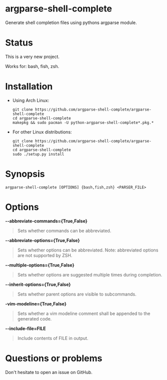 argparse-shell-complete
======================

Generate shell completion files using pythons argparse module.

Status
======

This is a very new project.

Works for: bash, fish, zsh.

Installation
============

- Using Arch Linux:
  ```
  git clone https://github.com/argparse-shell-complete/argparse-shell-complete
  cd argparse-shell-complete
  makepkg && sudo pacman -U python-argparse-shell-complete*.pkg.*
  ```

- For other Linux distributions:
  ```
  git clone https://github.com/argparse-shell-complete/argparse-shell-complete
  cd argparse-shell-complete
  sudo ./setup.py install
  ```

Synopsis
========

```
argparse-shell-complete [OPTIONS] {bash,fish,zsh} <PARSER_FILE>
```

Options
=======

**--abbreviate-commands={True,False}**

> Sets whether commands can be abbreviated.

**--abbreviate-options={True,False}**

> Sets whether options can be abbreviated.
> Note: abbreviated options are not supported by ZSH.

**--multiple-options={True,False}**

> Sets whether options are suggested multiple times during completion.

**--inherit-options={True,False}**

> Sets whether parent options are visible to subcommands.

**-vim-modeline={True,False}**

> Sets whether a vim modeline comment shall be appended to the generated code.

**--include-file=FILE**

> Include contents of FILE in output.

Questions or problems
=====================

Don't hesitate to open an issue on GitHub.
